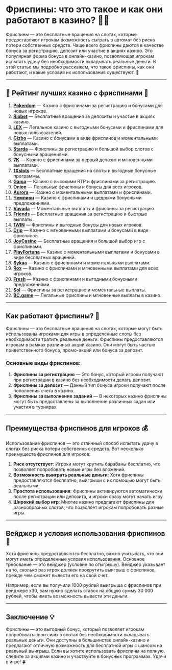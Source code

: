 # Фриспины: что это такое и как они работают в казино? 🎰🎁

Фриспины — это бесплатные вращения на слотах, которые предоставляют игрокам возможность сыграть в автомат без риска потери собственных средств. Чаще всего фриспины даются в качестве бонуса за регистрацию, депозит или участие в акциях казино. Это популярная форма бонуса в онлайн-казино, позволяющая игрокам испытать удачу без необходимости вкладывать реальные деньги. В этой статье мы подробно расскажем, что такое фриспины, как они работают, и какие условия их использования существуют. 🌟

---

## 🎲 Рейтинг лучших казино с фриспинами 🎲

1. **[Pokerdom](https://brandplay.link/4k77v2yx)** — Казино с фриспинами за регистрацию и бонусами для новых игроков.
2. **[Riobet](https://brandplay.link/7xBLTPyj)** — Бесплатные вращения за депозиты и участие в акциях казино.
3. **[LEX](https://brandplay.link/zW4hdDFV)** — Легальное казино с выгодными бонусами и фриспинами для новых пользователей.
4. **[Gizbo](https://brandplay.link/bprXw4YV)** — Казино с бонусами в виде фриспинов и моментальными выплатами.
5. **[Starda](https://brandplay.link/fB7xwRFL)** — Фриспины за регистрацию и большой выбор слотов с бонусными вращениями.
6. **[7K](https://brandplay.link/BvQyFShp)** — Казино с фриспинами за первый депозит и мгновенными выплатами.
7. **[1Xslots](https://brandplay.link/hSB1khtr)** — Бесплатные вращения на слоты и выгодные бонусные программы.
8. **[Gama](https://brandplay.link/j6NMKsDz)** — Казино с высокими RTP и фриспинами за регистрацию.
9. **[Onion](https://brandplay.link/zBGRVpQ9)** — Легальные фриспины и бонусы для всех игроков.
10. **[Aurora](https://10trafic-stat2.com/click/668546556bcc6313411604bd/6766/13032/subaccount)** — Казино с моментальными выплатами и фриспинами.
11. **[Чемпион](https://temon-gter.cfd/go/lRq?p80412p304504pcc44t17455)** — Казино с фриспинами и щедрыми бонусными предложениями.
12. **[Vavada](https://vavadapartner.pro/?promo=ea5c9275-6854-4505-94fc-95ab18221945-linkb2)** — Моментальные выплаты и фриспины за регистрацию.
13. **[Friends](https://gofriends.run/linkb2)** — Бесплатные вращения за регистрацию и быстрые выплаты.
14. **[1WIN](https://brandplay.link/smXVpBbG)** — Фриспины и выгодные бонусы для новых игроков.
15. **[Drip](https://drp-ircp01.com/c07e6a3db)** — Казино с мгновенными выплатами и бонусами в виде фриспинов.
16. **[JoyCasino](https://rpc30.call2me.pro/?/ru/registration?apkpop=0&partner=p24970p3291217pc98f)** — Бесплатные вращения и большой выбор игр с фриспинами.
17. **[PlayFortuna](https://fortunapromo.net/alt/playfortuna/registration?0dc4a9362a71feb7e3f165fb8e766f70)** — Казино с моментальными выплатами и бонусами в виде бесплатных вращений.
18. **[Sykaa](https://s-two-way.com/?source=linkb2&pid=30697)** — Казино с фриспинами и моментальными выплатами.
19. **[Rox](https://rox-pvwfpjgcxe.com/cb1ee18a5)** — Казино с фриспинами и мгновенными выплатами для всех игроков.
20. **[Fresh](https://fresh-eumwkxwao.com/c3f7b485d)** — Казино с фриспинами и выгодными бонусными предложениями.
21. **[Sol](https://sol-mmtdzfbaco.com/cb2415bca)** — Фриспины за регистрацию и моментальные выплаты.
22. **[BC.game](https://partnerbcgame.com/dcc53d441)** — Легальные фриспины и мгновенные выплаты в казино.

---

## Как работают фриспины? 🎯

Фриспины — это бесплатные вращения на слотах, которые могут быть использованы игроками для игры в определенные слоты без необходимости тратить реальные деньги. Фриспины предоставляются игрокам в рамках различных акций казино. Они могут быть частью приветственного бонуса, промо-акций или бонуса за депозит.

### Основные виды фриспинов:
1. **Фриспины за регистрацию** — Это бонус, который игроки получают при регистрации в казино без необходимости делать депозит.
2. **Фриспины за депозит** — Данный тип бонуса игроки получают после пополнения счета в казино.
3. **Фриспины за выполнение заданий** — В некоторых казино фриспины могут быть предоставлены за выполнение различных задач или участия в турнирах.

---

## Преимущества фриспинов для игроков 💰

Использование фриспинов — это отличный способ испытать удачу в слотах без риска потери собственных средств. Вот несколько преимуществ фриспинов для игроков:

1. **Риск отсутствует**: Игроки могут крутить барабаны бесплатно, что позволяет попробовать новые игры без вложений.
2. **Возможность выиграть реальные деньги**: Хотя фриспины предоставляются бесплатно, выигрыши с их помощью могут быть реальными.
3. **Простота использования**: Фриспины активируются автоматически после регистрации или депозита, и игроки сразу могут начать игру.
4. **Широкий выбор игр**: Многие казино предлагают фриспины для разнообразных слотов, что позволяет игрокам попробовать разные игры.

---

## Вейджер и условия использования фриспинов 🎰

Хотя фриспины предоставляются бесплатно, важно учитывать, что они могут иметь определенные условия использования. Основное требование — это вейджер (условие по отыгрышу). Вейджер указывает на то, сколько раз игрок должен прокрутить выигрыш с фриспинов, прежде чем сможет вывести его на свой счет.

Например, если вы получили 1000 рублей выигрыша с фриспинов при вейджере x30, вам нужно сделать ставок на общую сумму 30 000 рублей, чтобы иметь возможность вывести эти деньги.

---

## Заключение 💡

Фриспины — это выгодный бонус, который позволяет игрокам попробовать свои силы в слотах без необходимости вкладывать реальные деньги. Они доступны в большинстве онлайн-казино и предлагают отличную возможность для бесплатной игры с шансом на реальный выигрыш. Если вы хотите использовать фриспины на полную, следите за акциями казино и участвуйте в бонусных программах. Удачи в игре! 🍀
